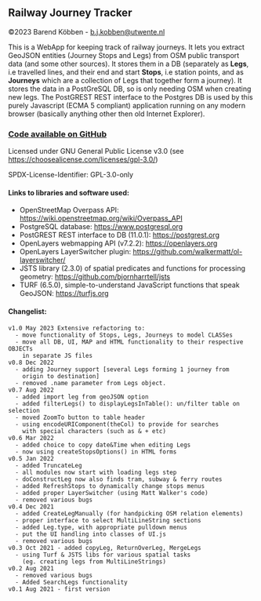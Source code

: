 ## Railway Journey Tracker

©2023 Barend Köbben - <a href="mailto:b.j.kobben@utwente.nl">b.j.kobben@utwente.nl</a> 

This is a WebApp for keeping track of railway journeys. It lets you extract GeoJSON entities 
(Journey Stops and Legs) from OSM public transport data (and some other sources). 
It stores them in a DB (separately as **Legs**, i.e travelled lines, and their end and start **Stops**, i.e station points, and as **Journeys** which are a collection of Legs that together form a journey). It stores the data in a PostGreSQL DB, so is only needing OSM when creating new legs.
The PostGREST REST interface to the Postgres DB is used by this purely Javascript (ECMA 5 compliant) application running on any modern browser
(basically anything other then old Internet Explorer).

### [Code available on GitHub](https://github.com/kobben/railwayjourneytracker)

Licensed under GNU General Public License v3.0 (see https://choosealicense.com/licenses/gpl-3.0/)

SPDX-License-Identifier: GPL-3.0-only

#### Links to libraries and software used:
* OpenStreetMap Overpass API: https://wiki.openstreetmap.org/wiki/Overpass_API
* PostgreSQL database: https://www.postgresql.org
* PostGREST REST interface to DB (11.0.1): https://postgrest.org
* OpenLayers webmapping API (v7.2.2): https://openlayers.org 
* OpenLayers LayerSwitcher plugin: https://github.com/walkermatt/ol-layerswitcher/
* JSTS library (2.3.0) of spatial predicates and functions for processing geometry: https://github.com/bjornharrtell/jsts
* TURF (6.5.0), simple-to-understand JavaScript functions that speak GeoJSON: https://turfjs.org

#### Changelist:
    v1.0 May 2023 Extensive refactoring to:
      - move functionality of Stops, Legs, Journeys to model CLASSes
      - move all DB, UI, MAP and HTML functionality to their respective OBJECTs 
        in separate JS files
    v0.8 Dec 2022 
      - adding Journey support [several Legs forming 1 journey from 
        origin to destination]   
      - removed .name parameter from Legs object.
    v0.7 Aug 2022 
      - added import leg from geoJSON option
      - added filterLegs() to displayLegsInTable(): un/filter table on selection
      - moved ZoomTo button to table header
      - using encodeURIComponent(theCol) to provide for searches 
        with special characters (such as & + etc)
    v0.6 Mar 2022 
      - added choice to copy date&Time when editing Legs
      - now using createStopsOptions() in HTML forms
    v0.5 Jan 2022 
      - added TruncateLeg
      - all modules now start with loading legs step  
      - doConstructLeg now also finds tram, subway & ferry routes
      - added RefreshStops to dynamically change stops menus
      - added proper LayerSwitcher (using Matt Walker's code)
      - removed various bugs
    v0.4 Dec 2021 
      - added CreateLegManually (for handpicking OSM relation elements)
      - proper interface to select MultiLineString sections
      - added Leg.type, with appropriate pulldown menus
      - put the UI handling into classes of UI.js
      - removed various bugs
    v0.3 Oct 2021 - added copyLeg, ReturnOverLeg, MergeLegs
      - using Turf & JSTS libs for various spatial tasks 
        (eg. creating legs from MultiLineStrings)
    v0.2 Aug 2021 
      - removed various bugs
      - Added SearchLegs functionality
    v0.1 Aug 2021 - first version